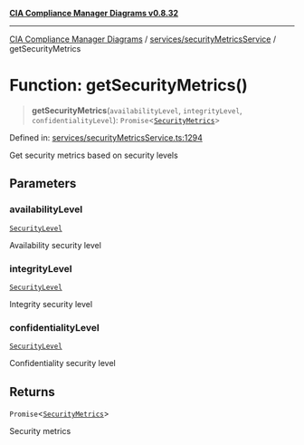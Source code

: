 [**CIA Compliance Manager Diagrams v0.8.32**](../../../README.md)

***

[CIA Compliance Manager Diagrams](../../../modules.md) / [services/securityMetricsService](../README.md) / getSecurityMetrics

# Function: getSecurityMetrics()

> **getSecurityMetrics**(`availabilityLevel`, `integrityLevel`, `confidentialityLevel`): `Promise`\<[`SecurityMetrics`](../interfaces/SecurityMetrics.md)\>

Defined in: [services/securityMetricsService.ts:1294](https://github.com/Hack23/cia-compliance-manager/blob/0dc9a11e510cc2f2986e7debe532892627f2b00f/src/services/securityMetricsService.ts#L1294)

Get security metrics based on security levels

## Parameters

### availabilityLevel

[`SecurityLevel`](../../../types/cia/type-aliases/SecurityLevel.md)

Availability security level

### integrityLevel

[`SecurityLevel`](../../../types/cia/type-aliases/SecurityLevel.md)

Integrity security level

### confidentialityLevel

[`SecurityLevel`](../../../types/cia/type-aliases/SecurityLevel.md)

Confidentiality security level

## Returns

`Promise`\<[`SecurityMetrics`](../interfaces/SecurityMetrics.md)\>

Security metrics
